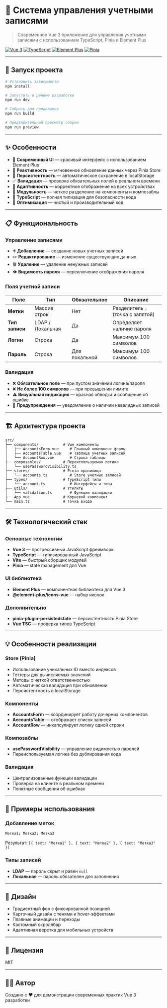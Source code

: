 # 🔐 Система управления учетными записями

> Современное Vue 3 приложение для управления учетными записями с использованием TypeScript, Pinia и Element Plus

[![Vue 3](https://img.shields.io/badge/Vue-3.5-42b883?logo=vue.js)](https://vuejs.org/)
[![TypeScript](https://img.shields.io/badge/TypeScript-5.9-3178c6?logo=typescript)](https://www.typescriptlang.org/)
[![Element Plus](https://img.shields.io/badge/Element_Plus-2.11-409eff)](https://element-plus.org/)
[![Pinia](https://img.shields.io/badge/Pinia-3.0-ffd859)](https://pinia.vuejs.org/)

---

## 🚀 Запуск проекта

```bash
# Установить зависимости
npm install

# Запустить в режиме разработки
npm run dev

# Собрать для продакшена
npm run build

# Предварительный просмотр сборки
npm run preview
```

---

## ✨ Особенности

- 🎨 **Современный UI** — красивый интерфейс с использованием Element Plus
- 🔄 **Реактивность** — мгновенное обновление данных через Pinia Store
- 💾 **Персистентность** — автоматическое сохранение в localStorage
- ✅ **Валидация** — проверка обязательных полей в реальном времени
- 📱 **Адаптивность** — корректное отображение на всех устройствах
- 🧩 **Модульность** — четкое разделение на компоненты и композаблы
- 📝 **TypeScript** — полная типизация для безопасности кода
- 🎯 **Оптимизация** — чистый и производительный код

---

## 📋 Функциональность

### Управление записями

- ➕ **Добавление** — создание новых учетных записей
- ✏️ **Редактирование** — изменение существующих данных
- 🗑️ **Удаление** — удаление ненужных записей
- 👁️ **Видимость пароля** — переключение отображения пароля

### Поля учетной записи

| Поле | Тип | Обязательное | Описание |
|------|-----|--------------|----------|
| **Метки** | Массив строк | Нет | Разделитель `;` (точка с запятой) |
| **Тип записи** | LDAP / Локальная | Да | Определяет наличие пароля |
| **Логин** | Строка | Да | Максимум 100 символов |
| **Пароль** | Строка | Для локальной | Максимум 100 символов |

### Валидация

- ❌ **Обязательное поле** — при пустом значении логина/пароля
- ❌ **Не более 100 символов** — при превышении лимита
- ⚠️ **Визуальная индикация** — красная обводка и сообщение об ошибке
- 🔔 **Предупреждения** — уведомление о наличии невалидных записей

---

## 🏗️ Архитектура проекта

```
src/
├── components/           # Vue компоненты
│   ├── AccountsForm.vue     # Главный компонент формы
│   ├── AccountsTable.vue    # Таблица учетных записей
│   └── AccountRow.vue       # Строка таблицы
├── composables/          # Переиспользуемая логика
│   └── usePasswordVisibility.ts
├── stores/               # Pinia хранилища
│   └── accounts.ts          # Store учетных записей
├── types/                # TypeScript типы
│   └── account.ts           # Интерфейсы и типы
├── utils/                # Утилиты
│   └── validation.ts        # Функции валидации
├── App.vue               # Корневой компонент
└── main.ts               # Точка входа
```

---

## 🛠️ Технологический стек

### Основные технологии

- **Vue 3** — прогрессивный JavaScript фреймворк
- **TypeScript** — типизированный JavaScript
- **Vite** — быстрый сборщик модулей
- **Pinia** — state management для Vue

### UI библиотека

- **Element Plus** — компонентная библиотека для Vue 3
- **@element-plus/icons-vue** — набор иконок

### Дополнительно

- **pinia-plugin-persistedstate** — персистентность Pinia Store
- **Vue TSC** — проверка типов TypeScript

---

## 💡 Особенности реализации

### Store (Pinia)

- Использование уникальных ID вместо индексов
- Геттеры для вычисляемых значений
- Методы с четкой ответственностью
- Автоматическая валидация при обновлении
- Персистентность в localStorage

### Компоненты

- **AccountsForm** — координирует работу дочерних компонентов
- **AccountsTable** — отображает список записей
- **AccountRow** — инкапсулирует логику одной строки

### Композаблы

- **usePasswordVisibility** — управление видимостью паролей
- Переиспользуемая логика без дублирования кода

### Валидация

- Централизованные функции валидации
- Проверка на клиенте в реальном времени
- Понятные сообщения об ошибках

---

## 📝 Примеры использования

### Добавление меток

```
Метка1; Метка2; Метка3
```

Результат: `[{ text: "Метка1" }, { text: "Метка2" }, { text: "Метка3" }]`

### Типы записей

- **LDAP** — пароль скрыт и равен `null`
- **Локальная** — пароль обязателен для заполнения

---

## 🎨 Дизайн

- Градиентный фон с фиксированной позицией
- Карточный дизайн с тенями и hover-эффектами
- Плавные анимации и переходы
- Кастомный скроллбар
- Адаптивная верстка для мобильных устройств

---

## 📄 Лицензия

MIT

---

## 👨‍💻 Автор

Создано с ❤️ для демонстрации современных практик Vue 3 разработки
